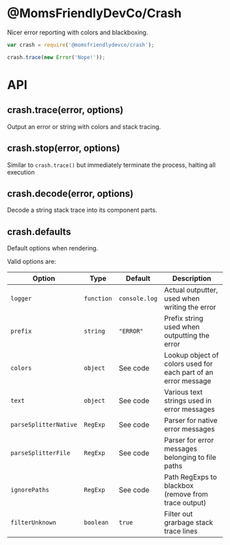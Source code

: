 @MomsFriendlyDevCo/Crash
========================
Nicer error reporting with colors and blackboxing.


```javascript
var crash = require('@momsfriendlydevco/crash');

crash.trace(new Error('Nope!'));
```


API
===

crash.trace(error, options)
---------------------------
Output an error or string with colors and stack tracing.


crash.stop(error, options)
--------------------------
Similar to `crash.trace()` but immediately terminate the process, halting all execution


crash.decode(error, options)
----------------------------
Decode a string stack trace into its component parts.


crash.defaults
--------------
Default options when rendering.


Valid options are:

| Option                | Type       | Default       | Description                                                    |
|-----------------------|------------|---------------|----------------------------------------------------------------|
| `logger`              | `function` | `console.log` | Actual outputter, used when writing the error                  |
| `prefix`              | `string`   | `"ERROR"`     | Prefix string used when outputting the error                   |
| `colors`              | `object`   | See code      | Lookup object of colors used for each part of an error message |
| `text`                | `object`   | See code      | Various text strings used in error messages                    |
| `parseSplitterNative` | `RegExp`   | See code      | Parser for native error messages                               |
| `parseSplitterFile`   | `RegExp`   | See code      | Parser for error messages belonging to file paths              |
| `ignorePaths`         | `RegExp`   | See code      | Path RegExps to blackbox (remove from trace output)            |
| `filterUnknown`       | `boolean`  | `true`        | Filter out grarbage stack trace lines                          |
